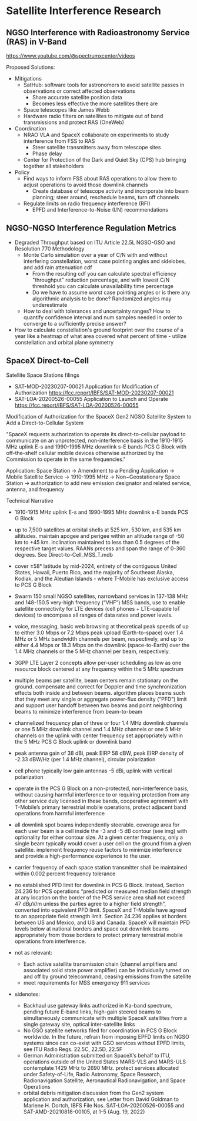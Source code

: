 # Satellite Interference Research

## NGSO Interference with Radioastronomy Service (RAS) in V-Band
https://www.youtube.com/@spectrumxcenter/videos

Proposed Solutions:
- Mitigations
  - SatHub: software tools for astronomers to avoid satellite passes in observations or correct affected observations
    - Share accurate satellite position data
    - Becomes less effective the more satellites there are
  - Space telescopes like James Webb
  - Hardware radio filters on satellites to mitigate out of band transmissions and protect RAS (OneWeb)
- Coordination
  - NRAO VLA and SpaceX collaborate on experiments to study interference from FSS to RAS
    - Steer satellite transmitters away from telescope sites
    - Phase delay
  - Center for Protection of the Dark and Quiet Sky (CPS) hub bringing together all stakeholders
- Policy
  - Find ways to inform FSS about RAS operations to allow them to adjust operations to avoid those downlink channels
    - Create database of telescope activity and incorporate into beam planning; steer around, reschedule beams, turn off channels
  - Regulate limits on radio frequency interference (RFI)
    - EPFD and Interference-to-Noise (I/N) recommendations

## NGSO-NGSO Interference Regulation Metrics
- Degraded Throughput based on ITU Article 22.5L NGSO-GSO and Resolution 770 Methodology
  - Monte Carlo simulation over a year of C/N with and without interfering constellation, worst case pointing angles and sidelobes, and add rain attenuation cdf
    - From the resulting cdf you can calculate spectral efficiency "throughput" reduction percentage, and with lowest C/N threshold you can calculate unavailability time percentage
    - Do we have to assume worst case pointing angles or is there any algorithmic analysis to be done? Randomized angles may underestimate  
  - How to deal with tolerances and uncertainty ranges? How to quantify confidence interval and num samples needed in order to converge to a sufficiently precise answer?
- How to calculate constellation's ground footprint over the course of a year like a heatmap of what area covered what percent of time - utilize constellation and orbital plane symmetry  

## SpaceX Direct-to-Cell
Satellite Space Stations filings
- SAT-MOD-20230207-00021 Application for Modification of Authorization https://fcc.report/IBFS/SAT-MOD-20230207-00021
- SAT-LOA-20200526-00055 Application to Launch and Operate https://fcc.report/IBFS/SAT-LOA-20200526-00055

Modification of Authorization for the SpaceX Gen2 NGSO Satellite System to Add a Direct-to-Cellular System  

"SpaceX requests authorization to operate its direct-to-cellular payload to communicate on an unprotected, non-interference basis in the 1910-1915 MHz uplink E-s and 1990-1995 MHz downlink s-E bands PCS G Block with off-the-shelf cellular mobile devices otherwise authorized by the Commission to operate in the same frequencies."  

Application: Space Station -> Amendment to a Pending Application -> Mobile Satellite Service -> 1910-1995 MHz -> Non−Geostationary Space Station -> authorization to add new emission designator and related service, antenna, and frequency

Technical Narrative
- 1910-1915 MHz uplink E-s and 1990-1995 MHz downlink s-E bands PCS G Block
- up to 7,500 satellites at orbital shells at 525 km, 530 km, and 535 km altitudes. maintain apogee and perigee within an altitude range of -50 km to +45 km. inclination maintained to less than 0.5 degrees of the respective target values. RAANs precess and span the range of 0-360 degrees. See Direct-to-Cell_MSS_T.mdb 
- cover ±58° latitude by mid-2024, entirety of the contiguous United States, Hawaii, Puerto Rico, and the majority of Southeast Alaska, Kodiak, and the Aleutian Islands - where T-Mobile has exclusive access to PCS G Block
- Swarm 150 small NGSO satellites, narrowband services in 137-138 MHz and 148-150.5 very-high frequency (“VHF”) MSS bands, use to enable satellite connectivity for LTE devices (cell phones + LTE-capable IoT devices) to encompass all ranges of data rates and power levels.
- voice, messaging, basic web browsing at theoretical peak speeds of up to either 3.0 Mbps or 7.2 Mbps peak upload (Earth-to-space) over 1.4 MHz or 5 MHz bandwidth channels per beam, respectively, and up to either 4.4 Mbps or 18.3 Mbps on the downlink (space-to-Earth) over the 1.4 MHz channels or the 5 MHz channel per beam, respectively.
- 3GPP LTE Layer 2 concepts allow per-user scheduling as low as one resource block centered at any frequency within the 5 MHz spectrum
- multiple beams per satellite, beam centers remain stationary on the ground. compensate and correct for Doppler and time synchronization effects both inside and between beams. algorithm places beams such that they meet any single or aggregate power-flux density (“PFD”) limit and support user handoff between two beams and point neighboring beams to minimize interference from beam-to-beam
- channelized frequency plan of three or four 1.4 MHz downlink channels or one 5 MHz downlink channel and 1.4 MHz channels or one 5 MHz channels on the uplink with center frequency set appropriately within the 5 MHz PCS G Block uplink or downlink band
- peak antenna gain of 38 dBi, peak EIRP 58 dBW, peak EIRP density of -2.33 dBW/Hz (per 1.4 MHz channel), circular polarization
- cell phone typically low gain antennas -5 dBi, uplink with vertical polarization
- operate in the PCS G Block on a non-protected, non-interference basis, without causing harmful interference to or requiring protection from any other service duly licensed in these bands, cooperative agreement with T-Mobile’s primary terrestrial mobile operations, protect adjacent band operations from harmful interference
- all downlink spot beams independently steerable. coverage area for each user beam is a cell inside the -3 and -5 dB contour (see img) with optionality for either contour size. At a given center frequency, only a single beam typically would cover a user cell on the ground from a given satellite. implement frequency reuse factors to minimize interference and provide a high-performance experience to the user.
- carrier frequency of each space station transmitter shall be maintained within 0.002 percent frequency tolerance
- no established PFD limit for downlink in PCS G Block. Instead, Section 24.236 for PCS operations “predicted or measured median field strength at any location on the border of the PCS service area shall not exceed 47 dBμV/m unless the parties agree to a higher field strength”, converted into equivalent PFD limit. SpaceX and T-Mobile have agreed to an appropriate field strength limit. Section 24.236 applies at borders between US and Mexico, and US and Canada. SpaceX will maintain PFD levels below at national borders and space out downlink beams appropriately from those borders to protect primary terrestrial mobile operations from interference.

- not as relevant:
  - Each active satellite transmission chain (channel amplifiers and associated solid state power amplifier) can be individually turned on and off by ground telecommand, ceasing emissions from the satellite
  - meet requirements for MSS emergency 911 services

- sidenotes:
  - Backhaul use gateway links authorized in Ka-band spectrum, pending future E-band links, high-gain steered beams to simultaneously communicate with multiple SpaceX satellites from a single gateway site, optical inter-satellite links
  - No GSO satellite networks filed for coordination in PCS G Block worldwide. In the future, refrain from imposing EPFD limits on NGSO systems since can co-exist with GSO services without EPFD limits, see ITU Radio Regs. 22.5C, 22.5D, 22.5F
  - German Administration submitted on SpaceX’s behalf to ITU, operations outside of the United States MARS-VLS and MARS-ULS contemplate 1429 MHz to 2690 MHz. protect services allocated under Safety-of-Life, Radio Astronomy, Space Research, Radionavigation Satellite, Aeronautical Radionavigation, and Space Operations
  - orbital debris mitigation discussion from the Gen2 system application and authorization, see Letter from David Goldman to Marlene H. Dortch, IBFS File Nos. SAT-LOA-20200526-00055 and SAT-AMD-20210818-00105, at 1-5 (Aug. 19, 2022)
